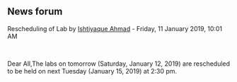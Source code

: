 <h2>News forum</h2><a href="https://moodle.cse.buet.ac.bd/user/view.php?id=866&course=399"></a>
Rescheduling of Lab
by <a href="https://moodle.cse.buet.ac.bd/user/view.php?id=866&course=399">Ishtiyaque Ahmad</a> - Friday, 11 January 2019, 10:01 AM


 

Dear All,The labs on tomorrow (Saturday, January 12, 2019) are rescheduled to be held on next Tuesday (January 15, 2019) at 2:30 pm.<br />






